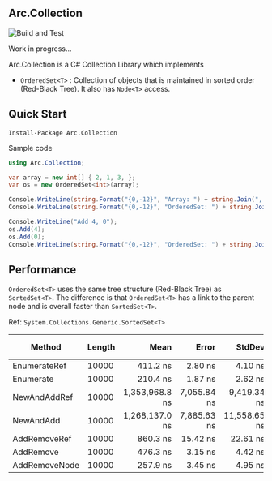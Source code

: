 ﻿## Arc.Collection
![Build and Test](https://github.com/archi-Doc/Arc.Collection/workflows/Build%20and%20Test/badge.svg)

Work in progress...



Arc.Collection is a C# Collection Library which implements

- ```OrderedSet<T>``` : Collection of objects that is maintained in sorted order (Red-Black Tree). It also has ```Node<T>``` access.



## Quick Start

```
Install-Package Arc.Collection
```

Sample code

```csharp
using Arc.Collection;
```

```csharp
var array = new int[] { 2, 1, 3, };
var os = new OrderedSet<int>(array);

Console.WriteLine(string.Format("{0,-12}", "Array: ") + string.Join(", ", array)); // 2, 1, 3
Console.WriteLine(string.Format("{0,-12}", "OrderedSet: ") + string.Join(", ", os)); // 1, 2, 3

Console.WriteLine("Add 4, 0");
os.Add(4);
os.Add(0);
Console.WriteLine(string.Format("{0,-12}", "OrderedSet: ") + string.Join(", ", os)); // 0, 1, 2, 3, 4
```



## Performance

```OrderedSet<T>``` uses the same tree structure (Red-Black Tree) as ```SortedSet<T>```. The difference is that ```OrderedSet<T>``` has a link to the parent node and is overall faster than ```SortedSet<T>```.

Ref: ```System.Collections.Generic.SortedSet<T>```

| Method        | Length |           Mean |       Error |       StdDev |   Gen 0 |   Gen 1 | Gen 2 | Allocated |
| ------------- | ------ | -------------: | ----------: | -----------: | ------: | ------: | ----: | --------: |
| EnumerateRef  | 10000  |       411.2 ns |     2.80 ns |      4.10 ns |  0.0916 |       - |     - |     384 B |
| Enumerate     | 10000  |       210.4 ns |     1.87 ns |      2.62 ns |  0.0229 |       - |     - |      96 B |
| NewAndAddRef  | 10000  | 1,353,968.8 ns | 7,055.84 ns |  9,419.34 ns | 82.0313 | 31.2500 |     - |  400328 B |
| NewAndAdd     | 10000  | 1,268,137.0 ns | 7,885.63 ns | 11,558.65 ns | 80.0781 | 39.0625 |     - |  480376 B |
| AddRemoveRef  | 10000  |       860.3 ns |    15.42 ns |     22.61 ns |  0.0381 |       - |     - |     160 B |
| AddRemove     | 10000  |       476.3 ns |     3.15 ns |      4.42 ns |  0.0458 |       - |     - |     192 B |
| AddRemoveNode | 10000  |       257.9 ns |     3.45 ns |      4.95 ns |  0.0458 |       - |     - |     192 B |